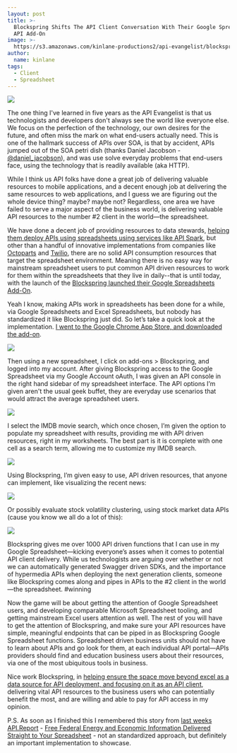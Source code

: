 ```yaml
---
layout: post
title: >-
  Blockspring Shifts The API Client Conversation With Their Google Spreadsheet
  API Add-On
image: >-
  https://s3.amazonaws.com/kinlane-productions2/api-evangelist/blockspring/blockspring-logo.png
author:
  name: kinlane
tags:
  - Client
  - Spreadsheet
---
```

[![](https://s3.amazonaws.com/kinlane-productions2/api-evangelist/blockspring/blockspring-logo.png)](https://www.blockspring.com/)

The one thing I've learned in five years as the API Evangelist is that us technologists and developers don't always see the world like everyone else. We focus on the perfection of the technology, our own desires for the future, and often miss the mark on what end-users actually need. This is one of the hallmark success of APIs over SOA, is that by accident, APIs jumped out of the SOA petri dish (thanks Daniel Jacobson - [@daniel\_jacobson](https://twitter.com/daniel_jacobson)), and was use solve everyday problems that end-users face, using the technology that is readily available (aka HTTP).

While I think us API folks have done a great job of delivering valuable resources to mobile applications, and a decent enough job at delivering the same resources to web applications, and I guess we are figuring out the whole device thing? maybe? maybe not? Regardless, one area we have failed to serve a major aspect of the business world, is delivering valuable API resources to the number #2 client in the world—the spreadsheet.

We have done a decent job of providing resources to data stewards, [helping them deploy APIs using spreadsheets using services like API Spark](http://restlet.com/products/apispark/), but other than a handful of innovative implementations from companies like [Octoparts](http://apievangelist.com/2013/07/31/giving-excel-power-users-the-api-driven-resources-they-need/) and [Twilio](http://apievangelist.com/2014/08/20/route-sms-messages-to-google-spreadsheets-via-twilio-api-with-twiliosheet/), there are no solid API consumption resources that target the spreadsheet environment. Meaning there is no easy way for mainstream spreadsheet users to put common API driven resources to work for them within the spreadsheets that they live in daily--that is until today, with the launch of the [Blockspring launched their Google Spreadsheets Add-On](https://api.blockspring.com/blog/blockspring-for-google-sheets).

Yeah I know, making APIs work in spreadsheets has been done for a while, via Google Spreadsheets and Excel Spreadsheets, but nobody has standardized it like Blockspring just did. So let’s take a quick look at the implementation. [I went to the Google Chrome App Store, and downloaded the add-on](https://chrome.google.com/webstore/detail/blockspring/aihldeahgcpbpmimkdpkafaedhbmfhoh).

![](https://s3.amazonaws.com/kinlane-productions2/api-evangelist/blockspring/blockspring-google-spreadsheets-add-on.png)

Then using a new spreadsheet, I click on add-ons > Blockspring, and logged into my account. After giving Blockspring access to the Google Spreadsheet via my Google Account oAuth, I was given an API console in the right hand sidebar of my spreadsheet interface. The API options I’m given aren't the usual geek buffet, they are everyday use scenarios that would attract the average spreadsheet users.

![](https://s3.amazonaws.com/kinlane-productions2/api-evangelist/blockspring/blockspring-google-spreadsheets-add-on-console.png)

I select the IMDB movie search, which once chosen, I’m given the option to populate my spreadsheet with results, providing me with API driven resources, right in my worksheets. The best part is it is complete with one cell as a search term, allowing me to customize my IMDB search.

![](https://s3.amazonaws.com/kinlane-productions2/api-evangelist/blockspring/blockspring-google-spreadsheets-add-on-imdb.png)

Using Blockspring, I’m given easy to use, API driven resources, that anyone can implement, like visualizing the recent news:

![](https://s3.amazonaws.com/kinlane-productions2/api-evangelist/blockspring/blockspring-google-spreadsheets-add-on-tools.png)

Or possibly evaluate stock volatility clustering, using stock market data APIs (cause you know we all do a lot of this):

![](https://s3.amazonaws.com/kinlane-productions2/api-evangelist/blockspring/blockspring-google-spreadsheets-add-on-tools-2.png)

  
Blockspring gives me over 1000 API driven functions that I can use in my Google Spreadsheet—kicking everyone’s asses when it comes to potential API client delivery. While us technologists are arguing over whether or not we can automatically generated Swagger driven SDKs, and the importance of hypermedia APIs when deploying the next generation clients, someone like Blockspring comes along and pipes in APIs to the #2 client in the world—the spreadsheet. #winning

Now the game will be about getting the attention of Google Spreadsheet users, and developing comparable Microsoft Spreadsheet tooling, and getting mainstream Excel users attention as well. The rest of you will have to get the attention of Blockspring, and make sure your API resources have simple, meaningful endpoints that can be piped in as Blockspring Google Spreadsheet functions. Spreadsheet driven business units should not have to learn about APIs and go look for them, at each individual API portal—APIs providers should find and education business users about their resources, via one of the most ubiquitous tools in business.

Nice work Blockspring, in [helping ensure the space move beyond excel as a data source for API deployment, and focusing on it as an API client](http://apievangelist.com/2015/03/13/going-beyond-excel-as-a-data-source-for-api-deployment-and-focusing-on-it-as-an-api-client/), delivering vital API resources to the business users who can potentially benefit the most, and are willing and able to pay for API access in my opinion.

P.S. As soon as I finished this I remembered this story from [last weeks API.Report](http://apievangelist.com/blog/) \- [Free Federal Energy and Economic Information Delivered Straight to Your Spreadsheet](http://www.digitalgov.gov/2015/03/25/the-api-briefing-free-federal-energy-and-economic-information-delivered-straight-to-your-spreadsheet/) - not an standardized approach, but definitely an important implementation to showcase.